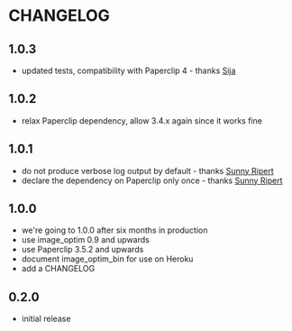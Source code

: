 # CHANGELOG

## 1.0.3

* updated tests, compatibility with Paperclip 4 - thanks [Sija](https://github.com/Sija)

## 1.0.2

* relax Paperclip dependency, allow 3.4.x again since it works fine

## 1.0.1

* do not produce verbose log output by default - thanks [Sunny Ripert](https://github.com/sunny)
* declare the dependency on Paperclip only once - thanks [Sunny Ripert](https://github.com/sunny)

## 1.0.0

* we're going to 1.0.0 after six months in production
* use image_optim 0.9 and upwards
* use Paperclip 3.5.2 and upwards
* document image_optim_bin for use on Heroku
* add a CHANGELOG

## 0.2.0

* initial release